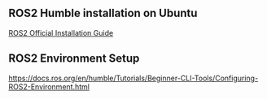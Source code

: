 ## ROS2 Humble installation on Ubuntu

[ROS2 Official Installation Guide](https://docs.ros.org/en/humble/Installation/Ubuntu-Install-Debians.html)

## ROS2 Environment Setup
https://docs.ros.org/en/humble/Tutorials/Beginner-CLI-Tools/Configuring-ROS2-Environment.html
